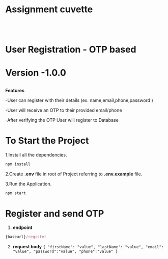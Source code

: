 #  Assignment cuvette

<br><br/>
<h1>User Registration - OTP based</h1>

# Version -1.0.0
##

**Features**


-User can register with their details (ex. name,email,phone,password )

-User will receive an OTP to their provided email/phone

-After verifying the OTP User will register to Database

# To Start the Project

1.Install all the dependencies.
```js
npm install
```
2.Create **.env** file in root of Project referring to **.env.example** file.

3.Run the Application.
   ```js
   npm start
   ```

   # Register and send OTP
  1. **endpoint**
   ```js
   {baseurl}/register
   ```
  2. **request body**
    ```
{
  "firstName": "value",
  "lastName": "value",
  "email": "value",
   "password":"value",
  "phone":"value"
  }
    ```

